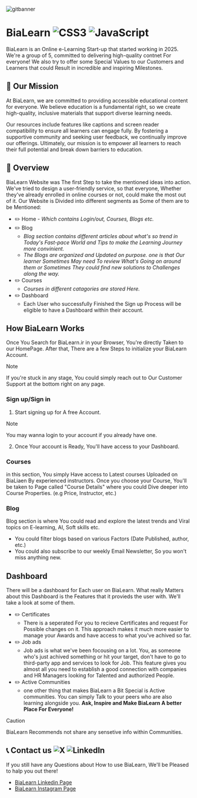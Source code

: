 ![gitbanner](https://github.com/user-attachments/assets/656d8f28-edaf-422b-ba2c-fe01aecfbf1a)
# BiaLearn ![CSS3](https://img.shields.io/badge/css3-%231572B6.svg?style=for-the-badge&logo=css3&logoColor=white) ![JavaScript](https://img.shields.io/badge/javascript-%23323330.svg?style=for-the-badge&logo=javascript&logoColor=%23F7DF1E)

BiaLearn is an Online e-Learning Start-up that started working in 2025. We're a group of 5, committed to delivering high-quality contnet For everyone! We also try to offer some Special Values to our Customers and Learners that could Result in incredible and inspiring Milestones.
## 🚀 Our Mission
At BiaLearn, we are committed to providing accessible educational content for everyone. We believe education is a fundamental right, so we create high-quality, inclusive materials that support diverse learning needs. 

Our resources include features like captions and screen reader compatibility to ensure all learners can engage fully. By fostering a supportive community and seeking user feedback, we continually improve our offerings. Ultimately, our mission is to empower all learners to reach their full potential and break down barriers to education.
## 📌 Overview
BiaLearn Website was The first Step to take the mentioned ideas into action. We've tried to design a user-friendly service, so that everyone, Whether they've already enrolled in online courses or not, could make the most out of it. Our Website is Divided into different segments as Some of them are to be Mentioned:
 - ✏️ Home
    _- Which contains Login/out, Courses, Blogs etc._
 - ✏️ Blog
    - _Blog section contains different articles about what's so trend in Today's Fast-pace World and Tips to make the Learning Journey more convinient._
    - _The Blogs are organized and Updated on purpose. one is that Our learner Sometimes May need To review What's Going on around them or Sometimes They could find new solutions to Challenges along the way._
 - ✏️ Courses
    - _Courses in different catagories are stored Here._
 - ✏️ Dashboard
   - Each User who successfully Finished the Sign up Process will be eligible to have a Dashboard within their account.


 ## How BiaLearn Works
 Once You Search for BiaLearn.ir in your Browser, You're directly Taken to our HomePage. After that, There are a few Steps to initialize your BiaLearn  Account.
> [!NOTE]
> If you're stuck in any stage, You could simply reach out to Our Customer Support at the bottom right on any page.
### Sign up/Sign in
 1. Start signing up for A free Account.
> [!NOTE]
> You may wanna login to your account if you already have one.
 2. Once Your account is Ready, You'll have access to your Dashboard.
### Courses
in this section, You simply Have access to Latest courses Uploaded on BiaLiaen By experienced instructors. Once you choose your Course, You'll be taken to Page called "Course Details" where you could Dive deeper into Course Properties. (e.g Price, Instructor, etc.)

### Blog
Blog section is where You could read and explore the latest trends and Viral topics on E-learning, AI, Soft skills etc. 
- You could filter blogs based on various Factors (Date Published, author, etc.)
- You could also subscribe to our weekly Email Newsletter, So you won't miss anything new.

## Dashboard
There will be a dashboard for Each user on BiaLearn. What really Matters about this Dashboard is the Features that it provieds the user with. We'll take a look at some of them.
- ✏️ Certificates
   - There is a seperated For you to recieve Certificates and request For Possible changes on it. This approach makes it much more easier to manage your Awards and have access to what you've achived so far.
- ✏️ Job ads
  - Job ads is what we've been focousing on a lot. You, as someone who's just achived something or hit your target, don't have to go to third-party app and services to look for Job. This feature gives you almost all you need to establish a good connection with companies and HR Managers looking for Talented and authorized People.
- ✏️ Active Communities
  - one other thing that makes BiaLearn a Bit Special is Active communities. You can simply Talk to your peers who are also learning alongside you. **Ask, Inspire and Make BiaLearn A better Place For Everyone!**
> [!CAUTION]
> BiaLearn Recommends not share any sensetive info within Communities.
 
  ## 📞 Contact us ![X](https://img.shields.io/badge/X-%23000000.svg?style=for-the-badge&logo=X&logoColor=white) ![LinkedIn](https://img.shields.io/badge/linkedin-%230077B5.svg?style=for-the-badge&logo=linkedin&logoColor=white)
  If you still have any Questions about How to use BiaLearn, We'll be Pleased to halp you out there!
  - [BiaLearn Linkedin Page](linkedin.com/company/bialearn)
  - [BiaLearn Instagram Page](https://www.instagram.com/bialearn?igsh=MXdwZjc3bGJuZG1sNw==)
